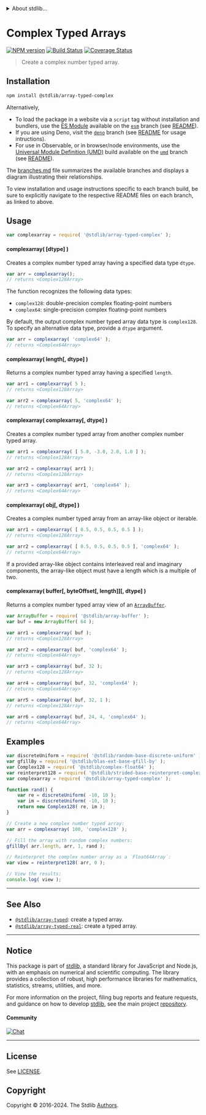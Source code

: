 <!--

@license Apache-2.0

Copyright (c) 2022 The Stdlib Authors.

Licensed under the Apache License, Version 2.0 (the "License");
you may not use this file except in compliance with the License.
You may obtain a copy of the License at

   http://www.apache.org/licenses/LICENSE-2.0

Unless required by applicable law or agreed to in writing, software
distributed under the License is distributed on an "AS IS" BASIS,
WITHOUT WARRANTIES OR CONDITIONS OF ANY KIND, either express or implied.
See the License for the specific language governing permissions and
limitations under the License.

-->


<details>
  <summary>
    About stdlib...
  </summary>
  <p>We believe in a future in which the web is a preferred environment for numerical computation. To help realize this future, we've built stdlib. stdlib is a standard library, with an emphasis on numerical and scientific computation, written in JavaScript (and C) for execution in browsers and in Node.js.</p>
  <p>The library is fully decomposable, being architected in such a way that you can swap out and mix and match APIs and functionality to cater to your exact preferences and use cases.</p>
  <p>When you use stdlib, you can be absolutely certain that you are using the most thorough, rigorous, well-written, studied, documented, tested, measured, and high-quality code out there.</p>
  <p>To join us in bringing numerical computing to the web, get started by checking us out on <a href="https://github.com/stdlib-js/stdlib">GitHub</a>, and please consider <a href="https://opencollective.com/stdlib">financially supporting stdlib</a>. We greatly appreciate your continued support!</p>
</details>

# Complex Typed Arrays

[![NPM version][npm-image]][npm-url] [![Build Status][test-image]][test-url] [![Coverage Status][coverage-image]][coverage-url] <!-- [![dependencies][dependencies-image]][dependencies-url] -->

> Create a complex number typed array.

<!-- Section to include introductory text. Make sure to keep an empty line after the intro `section` element and another before the `/section` close. -->

<section class="intro">

</section>

<!-- /.intro -->

<!-- Package usage documentation. -->

<section class="installation">

## Installation

```bash
npm install @stdlib/array-typed-complex
```

Alternatively,

-   To load the package in a website via a `script` tag without installation and bundlers, use the [ES Module][es-module] available on the [`esm`][esm-url] branch (see [README][esm-readme]).
-   If you are using Deno, visit the [`deno`][deno-url] branch (see [README][deno-readme] for usage intructions).
-   For use in Observable, or in browser/node environments, use the [Universal Module Definition (UMD)][umd] build available on the [`umd`][umd-url] branch (see [README][umd-readme]).

The [branches.md][branches-url] file summarizes the available branches and displays a diagram illustrating their relationships.

To view installation and usage instructions specific to each branch build, be sure to explicitly navigate to the respective README files on each branch, as linked to above.

</section>

<section class="usage">

## Usage

```javascript
var complexarray = require( '@stdlib/array-typed-complex' );
```

#### complexarray( \[dtype] )

Creates a complex number typed array having a specified data type `dtype`.

```javascript
var arr = complexarray();
// returns <Complex128Array>
```

The function recognizes the following data types:

-   `complex128`: double-precision complex floating-point numbers
-   `complex64`: single-precision complex floating-point numbers

By default, the output complex number typed array data type is `complex128`. To specify an alternative data type, provide a `dtype` argument.

```javascript
var arr = complexarray( 'complex64' );
// returns <Complex64Array>
```

#### complexarray( length\[, dtype] )

Returns a complex number typed array having a specified `length`.

```javascript
var arr1 = complexarray( 5 );
// returns <Complex128Array>

var arr2 = complexarray( 5, 'complex64' );
// returns <Complex64Array>
```

#### complexarray( complexarray\[, dtype] )

Creates a complex number typed array from another complex number typed array.

```javascript
var arr1 = complexarray( [ 5.0, -3.0, 2.0, 1.0 ] );
// returns <Complex128Array>

var arr2 = complexarray( arr1 );
// returns <Complex128Array>

var arr3 = complexarray( arr1, 'complex64' );
// returns <Complex64Array>
```

#### complexarray( obj\[, dtype] )

Creates a complex number typed array from an array-like object or iterable.

```javascript
var arr1 = complexarray( [ 0.5, 0.5, 0.5, 0.5 ] );
// returns <Complex128Array>

var arr2 = complexarray( [ 0.5, 0.5, 0.5, 0.5 ], 'complex64' );
// returns <Complex64Array>
```

If a provided array-like object contains interleaved real and imaginary components, the array-like object must have a length which is a multiple of two.

#### complexarray( buffer\[, byteOffset\[, length]]\[, dtype] )

Returns a complex number typed array view of an [`ArrayBuffer`][mdn-arraybuffer].

```javascript
var ArrayBuffer = require( '@stdlib/array-buffer' );
var buf = new ArrayBuffer( 64 );

var arr1 = complexarray( buf );
// returns <Complex128Array>

var arr2 = complexarray( buf, 'complex64' );
// returns <Complex64Array>

var arr3 = complexarray( buf, 32 );
// returns <Complex128Array>

var arr4 = complexarray( buf, 32, 'complex64' );
// returns <Complex64Array>

var arr5 = complexarray( buf, 32, 1 );
// returns <Complex128Array>

var arr6 = complexarray( buf, 24, 4, 'complex64' );
// returns <Complex64Array>
```

</section>

<!-- /.usage -->

<!-- Package usage notes. Make sure to keep an empty line after the `section` element and another before the `/section` close. -->

<section class="notes">

</section>

<!-- /.notes -->

<!-- Package usage examples. -->

<section class="examples">

## Examples

<!-- eslint no-undef: "error" -->

```javascript
var discreteUniform = require( '@stdlib/random-base-discrete-uniform' );
var gfillBy = require( '@stdlib/blas-ext-base-gfill-by' );
var Complex128 = require( '@stdlib/complex-float64' );
var reinterpret128 = require( '@stdlib/strided-base-reinterpret-complex128' );
var complexarray = require( '@stdlib/array-typed-complex' );

function rand() {
    var re = discreteUniform( -10, 10 );
    var im = discreteUniform( -10, 10 );
    return new Complex128( re, im );
}

// Create a new complex number typed array:
var arr = complexarray( 100, 'complex128' );

// Fill the array with random complex numbers:
gfillBy( arr.length, arr, 1, rand );

// Reinterpret the complex number array as a `Float64Array`:
var view = reinterpret128( arr, 0 );

// View the results:
console.log( view );
```

</section>

<!-- /.examples -->

<!-- Section to include cited references. If references are included, add a horizontal rule *before* the section. Make sure to keep an empty line after the `section` element and another before the `/section` close. -->

<section class="references">

</section>

<!-- /.references -->

<!-- Section for related `stdlib` packages. Do not manually edit this section, as it is automatically populated. -->

<section class="related">

* * *

## See Also

-   <span class="package-name">[`@stdlib/array-typed`][@stdlib/array/typed]</span><span class="delimiter">: </span><span class="description">create a typed array.</span>
-   <span class="package-name">[`@stdlib/array-typed-real`][@stdlib/array/typed-real]</span><span class="delimiter">: </span><span class="description">create a typed array.</span>

</section>

<!-- /.related -->

<!-- Section for all links. Make sure to keep an empty line after the `section` element and another before the `/section` close. -->


<section class="main-repo" >

* * *

## Notice

This package is part of [stdlib][stdlib], a standard library for JavaScript and Node.js, with an emphasis on numerical and scientific computing. The library provides a collection of robust, high performance libraries for mathematics, statistics, streams, utilities, and more.

For more information on the project, filing bug reports and feature requests, and guidance on how to develop [stdlib][stdlib], see the main project [repository][stdlib].

#### Community

[![Chat][chat-image]][chat-url]

---

## License

See [LICENSE][stdlib-license].


## Copyright

Copyright &copy; 2016-2024. The Stdlib [Authors][stdlib-authors].

</section>

<!-- /.stdlib -->

<!-- Section for all links. Make sure to keep an empty line after the `section` element and another before the `/section` close. -->

<section class="links">

[npm-image]: http://img.shields.io/npm/v/@stdlib/array-typed-complex.svg
[npm-url]: https://npmjs.org/package/@stdlib/array-typed-complex

[test-image]: https://github.com/stdlib-js/array-typed-complex/actions/workflows/test.yml/badge.svg?branch=v0.2.0
[test-url]: https://github.com/stdlib-js/array-typed-complex/actions/workflows/test.yml?query=branch:v0.2.0

[coverage-image]: https://img.shields.io/codecov/c/github/stdlib-js/array-typed-complex/main.svg
[coverage-url]: https://codecov.io/github/stdlib-js/array-typed-complex?branch=main

<!--

[dependencies-image]: https://img.shields.io/david/stdlib-js/array-typed-complex.svg
[dependencies-url]: https://david-dm.org/stdlib-js/array-typed-complex/main

-->

[chat-image]: https://img.shields.io/gitter/room/stdlib-js/stdlib.svg
[chat-url]: https://app.gitter.im/#/room/#stdlib-js_stdlib:gitter.im

[stdlib]: https://github.com/stdlib-js/stdlib

[stdlib-authors]: https://github.com/stdlib-js/stdlib/graphs/contributors

[umd]: https://github.com/umdjs/umd
[es-module]: https://developer.mozilla.org/en-US/docs/Web/JavaScript/Guide/Modules

[deno-url]: https://github.com/stdlib-js/array-typed-complex/tree/deno
[deno-readme]: https://github.com/stdlib-js/array-typed-complex/blob/deno/README.md
[umd-url]: https://github.com/stdlib-js/array-typed-complex/tree/umd
[umd-readme]: https://github.com/stdlib-js/array-typed-complex/blob/umd/README.md
[esm-url]: https://github.com/stdlib-js/array-typed-complex/tree/esm
[esm-readme]: https://github.com/stdlib-js/array-typed-complex/blob/esm/README.md
[branches-url]: https://github.com/stdlib-js/array-typed-complex/blob/main/branches.md

[stdlib-license]: https://raw.githubusercontent.com/stdlib-js/array-typed-complex/main/LICENSE

[mdn-arraybuffer]: https://developer.mozilla.org/en-US/docs/Web/JavaScript/Reference/Global_Objects/ArrayBuffer

<!-- <related-links> -->

[@stdlib/array/typed]: https://github.com/stdlib-js/array-typed

[@stdlib/array/typed-real]: https://github.com/stdlib-js/array-typed-real

<!-- </related-links> -->

</section>

<!-- /.links -->

